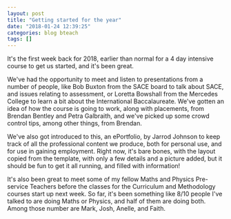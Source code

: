 ```yaml
---
layout: post
title: "Getting started for the year"
date: "2018-01-24 12:39:25"
categories: blog bteach
tags: []
---
```

It's the first week back for 2018, earlier than normal for a 4 day intensive course to get us started, and it's been great.

We've had the opportunity to meet and listen to presentations from a number of people, like Bob Buxton from the SACE board to talk about SACE, and issues relating to assessment, or Loretta Bowshall from the Mercedes College to learn a bit about the International Baccalaureate. We've gotten an idea of how the course is going to work, along with placements, from Brendan Bentley and Petra Galbraith, and we've picked up some crowd control tips, among other things, from Brendan.

We've also got introduced to this, an ePortfolio, by Jarrod Johnson to keep track of all the professional content we produce, both for personal use, and for use in gaining employment. Right now, it's bare bones, with the layout copied from the template, with only a few details and a picture added, but it should be fun to get it all running, and filled with information!

It's also been great to meet some of my fellow Maths and Physics Pre-service Teachers before the classes for the Curriculum and Methodology courses start up next week. So far, it's been something like 8/10 people I've talked to are doing Maths or Physics, and half of them are doing both. Among those number are Mark, Josh, Anelle, and Faith.